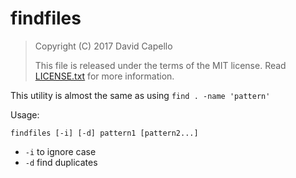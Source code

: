 # findfiles

> Copyright (C) 2017 David Capello
>
> This file is released under the terms of the MIT license.
> Read [LICENSE.txt](LICENSE.txt) for more information.

This utility is almost the same as using `find . -name 'pattern'`

Usage:

    findfiles [-i] [-d] pattern1 [pattern2...]

* `-i` to ignore case
* `-d` find duplicates

